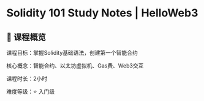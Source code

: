# Solidity 101 Study Notes | HelloWeb3

## 📌 课程概览
课程目标：掌握Solidity基础语法，创建第一个智能合约

核心概念：智能合约、以太坊虚拟机、Gas费、Web3交互

课程时长：2小时

难度等级：⭐️ 入门级
